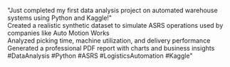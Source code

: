 "Just completed my first data analysis project on automated warehouse systems using Python and Kaggle!"  
Created a realistic synthetic dataset to simulate ASRS operations used by companies like Auto Motion Works  
Analyzed picking time, machine utilization, and delivery performance  
Generated a professional PDF report with charts and business insights  
#DataAnalysis #Python #ASRS #LogisticsAutomation #Kaggle"
